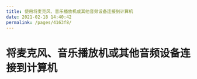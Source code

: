 ```yaml
---
title: 使用将麦克风、音乐播放机或其他音频设备连接到计算机
date: 2021-02-18 14:40:42
permalink: /pages/4163f8/
---
```

# 将麦克风、音乐播放机或其他音频设备连接到计算机









